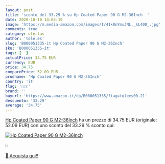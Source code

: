 ```yaml
---
layout: post
title: 'sconto del 33.29 % su Hp Coated Paper 90 G M2-36Inch  '
date: 2020-10-10 14:03:19
image: 'https://m.media-amazon.com/images/I/41kRnYmuJNL._SL400_.jpg'
comments: true
category: ofertas
author: 'tole.es'
slug: 'B000051335-it Hp Coated Paper 90 G M2-36Inch'
sku: 'B000051335-it'
tags: [  ]
actualPrice: 34.75 EUR
currency: EUR
price: 34.75
comparePrice: 52.09 EUR
prodname: 'Hp Coated Paper 90 G M2-36Inch'
country: 'it'
flag: '🇮🇹'
brand: ''
buyurl: 'https://www.amazon.it/dp/B000051335/?tag=tolees00-21'
descuento: '33.29'
average: '34.75'
---
```


[Hp Coated Paper 90 G M2-36Inch](https://www.amazon.it/dp/B000051335/?tag=tolees00-21) ha un prezzo di 34.75 EUR (originale: 52.09 EUR) con uno sconto del 33.29 % sconto qui:

[![Hp Coated Paper 90 G M2-36Inch](https://m.media-amazon.com/images/I/41kRnYmuJNL._SL400_.jpg)](https://www.amazon.it/dp/B000051335/?tag=tolees00-21)

ℹ️:


[🛒 Acquista qui!!](https://www.amazon.it/dp/B000051335/?tag=tolees00-21)
